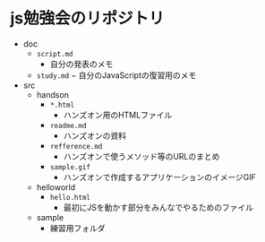 js勉強会のリポジトリ
=================
- doc
  - `script.md`
    - 自分の発表のメモ
  - `study.md`
    − 自分のJavaScriptの復習用のメモ
- src
  - handson
    - `*.html`
      - ハンズオン用のHTMLファイル
    - `readme.md`
      - ハンズオンの資料
    - `refference.md`
      - ハンズオンで使うメソッド等のURLのまとめ
    - `sample.gif`
      - ハンズオンで作成するアプリケーションのイメージGIF
  - helloworld
    - `hello.html`
      - 最初にJSを動かす部分をみんなでやるためのファイル
  - sample
    - 練習用フォルダ

